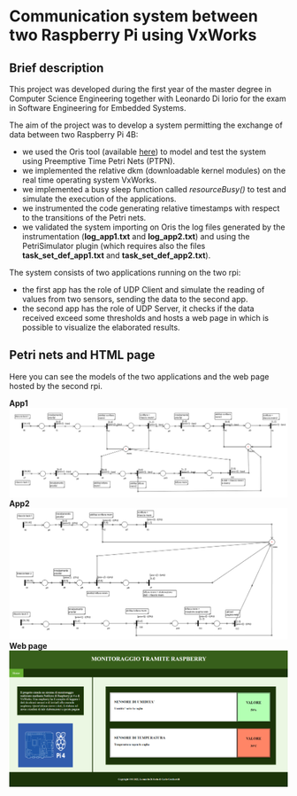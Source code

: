 # Communication system between two Raspberry Pi using VxWorks

## Brief description
This project was developed during the first year of the master degree in Computer Science Engineering together with Leonardo Di Iorio for the exam in Software Engineering for Embedded Systems.

The aim of the project was to develop a system permitting the exchange of data between two Raspberry Pi 4B:

* we used the Oris tool (available [here](https://stlab.dinfo.unifi.it/oris1.0/)) to model and test the system using Preemptive Time Petri Nets (PTPN).
* we implemented the relative dkm (downloadable kernel modules) on the real time operating system VxWorks.
* we implemented a busy sleep function called *resourceBusy()* to test and simulate the execution of the applications.
* we instrumented the code generating relative timestamps with respect to the transitions of the Petri nets.
* we validated the system importing on Oris the log files generated by the instrumentation (**log_app1.txt** and **log_app2.txt**) and using the PetriSimulator plugin (which requires also the files **task_set_def_app1.txt** and **task_set_def_app2.txt**).

The system consists of two applications running on the two rpi:

* the first app has the role of UDP Client and simulate the reading of values from two sensors, sending the data to the second app.
* the second app has the role of UDP Server, it checks if the data received exceed some thresholds and hosts a web page in which is possible to visualize the elaborated results.

## Petri nets and HTML page
Here you can see the models of the two applications and the web page hosted by the second rpi.

**App1**
![App Screenshot](images/petriapp1.png)
**App2**
![App Screenshot](images/petriapp2.png)
**Web page**
![App Screenshot](images/webpage.png)
